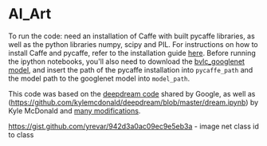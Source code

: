 # AI_Art

To run the code: need an installation of Caffe with built pycaffe libraries, as well as the python libraries numpy, scipy and PIL. For instructions on how to install Caffe and pycaffe, refer to the installation guide [here](http://caffe.berkeleyvision.org/installation.html). Before running the ipython notebooks, you'll also need to download the [bvlc_googlenet model](https://github.com/BVLC/caffe/tree/master/models/bvlc_googlenet), and insert the path of the pycaffe installation into ```pycaffe_path``` and the model path to the googlenet model into ```model_path```.

This code was based on the [deepdream code](https://github.com/google/deepdream) shared by Google, as well as (https://github.com/kylemcdonald/deepdream/blob/master/dream.ipynb) by Kyle McDonald and [many modifications](https://github.com/auduno/deepdraw).

https://gist.github.com/yrevar/942d3a0ac09ec9e5eb3a - image net class id to class
